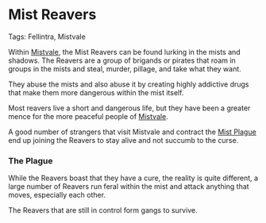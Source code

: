 # Mist Reavers

Tags: Fellintra, Mistvale

Within [Mistvale](Mistvale%2012475a22781a808a86d7ea4e1bdc406a.md), the Mist Reavers can be found lurking in the mists and shadows. The Reavers are a group of brigands or pirates that roam in groups in the mists and steal, murder, pillage, and take what they want. 

They abuse the mists and also abuse it by creating highly addictive drugs that make them more dangerous within the mist itself. 

Most reavers live a short and dangerous life, but they have been a greater mence for the more peaceful people of [Mistvale](Mistvale%2012475a22781a808a86d7ea4e1bdc406a.md).

A good number of strangers that visit Mistvale and contract the [Mist Plague](https://www.notion.so/Mist-Plague-12675a22781a808fa847f212f7cba311?pvs=21) end up joining the Reavers to stay alive and not succumb to the curse.

### The Plague

While the Reavers boast that they have a cure, the reality is quite different, a large number of Reavers run feral within the mist and attack anything that moves, especially each other.

The Reavers that are still in control form gangs to survive.